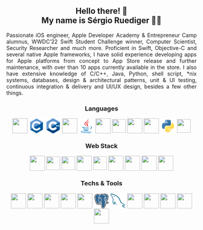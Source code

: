 <h2 align="center"> Hello there! 👋 <br>My name is Sérgio Ruediger 👨‍💻</h2>

<div style="text-align: justify">
    <p align="leading"> Passionate iOS engineer, Apple Developer Academy & Entrepreneur Camp alumnus, WWDC’22 Swift Student Challenge winner, Computer Scientist, Security Researcher and much more. Proficient in Swift, Objective-C and several native Apple frameworks, I have solid experience developing apps for Apple platforms from concept to App Store release and further maintenance, with over than 10 apps currently available in the store. I also have extensive knowledge of C/C++, Java, Python, shell script, *nix systems, databases, design & architectural patterns, unit & UI testing, continuous integration & delivery and UI/UX design, besides a few other things. </p>
</div>

<div align="center">
  <h3 align="center">Languages</h3>
    <p align="center"> <img align="center" height="40" width="40" src="https://cdn.jsdelivr.net/gh/devicons/devicon/icons/swift/swift-original.svg"/> <img align="center" height="40" width="40" src="https://raw.githubusercontent.com/devicons/devicon/master/icons/c/c-original.svg"/> <img align="center" height="40" width="40" src="https://raw.githubusercontent.com/devicons/devicon/master/icons/cplusplus/cplusplus-original.svg"/> <img align="center" height="40" width="40" src="https://cdn.jsdelivr.net/gh/devicons/devicon/icons/objectivec/objectivec-plain.svg"/> <img align="center" height="40" width="40" src="https://raw.githubusercontent.com/devicons/devicon/master/icons/java/java-original.svg"/> <img align="center" height="40" width="40" src="https://www.vectorlogo.zone/logos/gnu_bash/gnu_bash-icon.svg"/> <img align="center" height="36" width="36" src="https://cdn.jsdelivr.net/gh/devicons/devicon/icons/solidity/solidity-original.svg"/> <img align="center" height="40" width="40" src="https://cdn.jsdelivr.net/gh/devicons/devicon/icons/rust/rust-plain.svg"/> <img align="center" height="40" width="40" src="https://cdn.jsdelivr.net/gh/devicons/devicon/icons/haskell/haskell-original.svg"/> <img align="center" height="40" width="40" src="https://raw.githubusercontent.com/devicons/devicon/master/icons/python/python-original.svg"/> <img align="center" height="36" width="36" src="https://cdn.jsdelivr.net/gh/devicons/devicon/icons/javascript/javascript-original.svg"/> </p>

  <h3 align="center">Web Stack</h3>
    <p align="center"> <img align="center" height="40" width="40" src="https://cdn.jsdelivr.net/gh/devicons/devicon/icons/nodejs/nodejs-original.svg"/> <img align="center" height="36" width="36" src="https://cdn.jsdelivr.net/gh/devicons/devicon/icons/html5/html5-original.svg"/> <img align="center" height="36" width="36" src="https://cdn.jsdelivr.net/gh/devicons/devicon/icons/css3/css3-original.svg"/> <img align="center" height="40" width="40" src="https://cdn.jsdelivr.net/gh/devicons/devicon/icons/bootstrap/bootstrap-original.svg"/> <img align="center" height="36" width="36" src="https://cdn.jsdelivr.net/gh/devicons/devicon/icons/typescript/typescript-original.svg"/> <img align="center" height="40" width="40" src="https://cdn.jsdelivr.net/gh/devicons/devicon/icons/react/react-original.svg"/> <img align="center" height="40" width="40" src="https://cdn.jsdelivr.net/gh/devicons/devicon/icons/nextjs/nextjs-original.svg"/> <img align="center" height="40" width="40" src="https://cdn.jsdelivr.net/gh/devicons/devicon/icons/express/express-original.svg"/> <img align="center" height="40" width="40" src="https://cdn.jsdelivr.net/gh/devicons/devicon/icons/django/django-plain.svg"/> </p>

  <h3 align="center">Techs & Tools</h3>
    <p align="center"> <img align="center" height="40" width="40" src="https://cdn.jsdelivr.net/gh/devicons/devicon/icons/xcode/xcode-original.svg"/> <img align="center" height="40" width="40" src="https://cdn.jsdelivr.net/gh/devicons/devicon/icons/jetbrains/jetbrains-original.svg"/> <img align="center" height="40" width="40" src="https://cdn.jsdelivr.net/gh/devicons/devicon/icons/vim/vim-original.svg"/> <img align="center" height="40" width="40" src="https://cdn.jsdelivr.net/gh/devicons/devicon/icons/mongodb/mongodb-original.svg"/> <img align="center" height="40" width="40" src="https://cdn.jsdelivr.net/gh/devicons/devicon/icons/sqlite/sqlite-original.svg"/> <img align="center" height="40" width="40" src="https://raw.githubusercontent.com/devicons/devicon/master/icons/postgresql/postgresql-original.svg"/> <img align="center" height="40" width="40" src="https://raw.githubusercontent.com/devicons/devicon/master/icons/mysql/mysql-original.svg"/> <img align="center" height="40" width="40" src="https://cdn.jsdelivr.net/gh/devicons/devicon/icons/jira/jira-original.svg"/> <img align="center" height="40" width="40" src="https://cdn.jsdelivr.net/gh/devicons/devicon/icons/git/git-original.svg"/> <img align="center" height="40" width="40" src="https://cdn.jsdelivr.net/gh/devicons/devicon/icons/linux/linux-original.svg"/> <img align="center" height="40" width="40" src="https://cdn.jsdelivr.net/gh/devicons/devicon/icons/figma/figma-original.svg"/> <img align="center" height="40" width="40" src="https://cdn.jsdelivr.net/gh/devicons/devicon/icons/photoshop/photoshop-plain.svg"/> </p>
</div>
